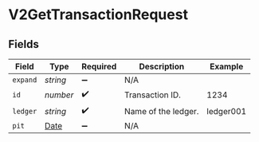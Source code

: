 # V2GetTransactionRequest


## Fields

| Field                                                                                         | Type                                                                                          | Required                                                                                      | Description                                                                                   | Example                                                                                       |
| --------------------------------------------------------------------------------------------- | --------------------------------------------------------------------------------------------- | --------------------------------------------------------------------------------------------- | --------------------------------------------------------------------------------------------- | --------------------------------------------------------------------------------------------- |
| `expand`                                                                                      | *string*                                                                                      | :heavy_minus_sign:                                                                            | N/A                                                                                           |                                                                                               |
| `id`                                                                                          | *number*                                                                                      | :heavy_check_mark:                                                                            | Transaction ID.                                                                               | 1234                                                                                          |
| `ledger`                                                                                      | *string*                                                                                      | :heavy_check_mark:                                                                            | Name of the ledger.                                                                           | ledger001                                                                                     |
| `pit`                                                                                         | [Date](https://developer.mozilla.org/en-US/docs/Web/JavaScript/Reference/Global_Objects/Date) | :heavy_minus_sign:                                                                            | N/A                                                                                           |                                                                                               |